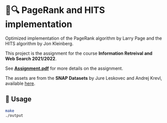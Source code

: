 # 📃🔍 PageRank and HITS implementation 

Optimized implementation of the PageRank algorithm by Larry Page and the HITS algorithm by Jon Kleinberg. 

This project is the assignment for the course **Information Retreival and Web Search 2021/2022**.

See **[Assignment.pdf](Assignment.pdf)** for more details on the assignment. 

The assets are from the **SNAP Datasets** by Jure Leskovec and Andrej Krevl, available [here](http://snap.stanford.edu/data).

## 🔧 Usage

```bash
make
./output
```